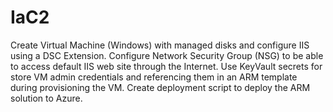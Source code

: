 # IaC2

Create Virtual Machine (Windows) with managed disks and configure IIS using a DSC Extension. Configure Network Security Group (NSG) to be able to access default IIS web site through the Internet. Use KeyVault secrets for store VM admin credentials and referencing them in an ARM template during provisioning the VM. Create deployment script to deploy the ARM solution to Azure.
